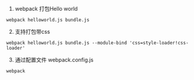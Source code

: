 1. webpack 打包Hello world
```
webpack helloworld.js bundle.js
```
2. 支持打包带css
```
webpack helloworld.js bundle.js --module-bind 'css=style-loader!css-loader'
```
3. 通过配置文件 webpack.config.js
```
webpack
```